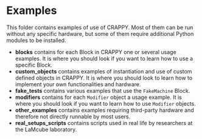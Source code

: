 Examples
========

This folder contains examples of use of CRAPPY. Most of them can be run without
any specific hardware, but some of them require additional Python modules to be
installed.

- **blocks** contains for each Block in CRAPPY one or several usage examples. 
It is where you should look if you want to learn how to use a specific Block.
- **custom_objects** contains examples of instantiation and use of custom
defined objects in CRAPPY. It is where you should look to learn how to 
implement your own functionalities and hardware.
- **fake_tests** contains various examples that use the ``FakeMachine`` Block.
- **modifiers** contains for each ``Modifier`` object a usage example. It is
where you should look if you want to learn how to use ``Modifier`` objects.
- **other_examples** contains examples requiring third-party hardware and 
therefore not directly runnable by most users.
- **real_setups_scripts** contains scripts used in real life by researchers at 
the LaMcube laboratory.
